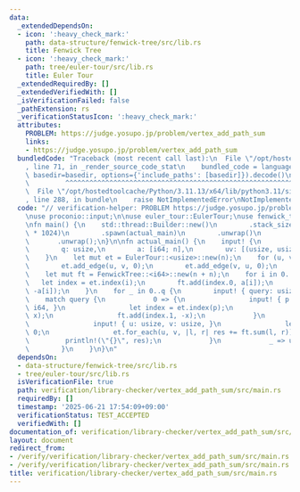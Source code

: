 ```yaml
---
data:
  _extendedDependsOn:
  - icon: ':heavy_check_mark:'
    path: data-structure/fenwick-tree/src/lib.rs
    title: Fenwick Tree
  - icon: ':heavy_check_mark:'
    path: tree/euler-tour/src/lib.rs
    title: Euler Tour
  _extendedRequiredBy: []
  _extendedVerifiedWith: []
  _isVerificationFailed: false
  _pathExtension: rs
  _verificationStatusIcon: ':heavy_check_mark:'
  attributes:
    PROBLEM: https://judge.yosupo.jp/problem/vertex_add_path_sum
    links:
    - https://judge.yosupo.jp/problem/vertex_add_path_sum
  bundledCode: "Traceback (most recent call last):\n  File \"/opt/hostedtoolcache/Python/3.11.13/x64/lib/python3.11/site-packages/onlinejudge_verify/documentation/build.py\"\
    , line 71, in _render_source_code_stat\n    bundled_code = language.bundle(stat.path,\
    \ basedir=basedir, options={'include_paths': [basedir]}).decode()\n          \
    \         ^^^^^^^^^^^^^^^^^^^^^^^^^^^^^^^^^^^^^^^^^^^^^^^^^^^^^^^^^^^^^^^^^^^^^^^^^^^^^^^^^\n\
    \  File \"/opt/hostedtoolcache/Python/3.11.13/x64/lib/python3.11/site-packages/onlinejudge_verify/languages/rust.py\"\
    , line 288, in bundle\n    raise NotImplementedError\nNotImplementedError\n"
  code: "// verification-helper: PROBLEM https://judge.yosupo.jp/problem/vertex_add_path_sum\n\
    \nuse proconio::input;\n\nuse euler_tour::EulerTour;\nuse fenwick_tree::FenwickTree;\n\
    \nfn main() {\n    std::thread::Builder::new()\n        .stack_size(64 * 1024\
    \ * 1024)\n        .spawn(actual_main)\n        .unwrap()\n        .join()\n \
    \       .unwrap();\n}\n\nfn actual_main() {\n    input! {\n        n: usize,\n\
    \        q: usize,\n        a: [i64; n],\n        uv: [(usize, usize); n - 1],\n\
    \    }\n    let mut et = EulerTour::<usize>::new(n);\n    for (u, v) in uv {\n\
    \        et.add_edge(u, v, 0);\n        et.add_edge(v, u, 0);\n    }\n    et.init(0);\n\
    \    let mut ft = FenwickTree::<i64>::new(n + n);\n    for i in 0..n {\n     \
    \   let index = et.index(i);\n        ft.add(index.0, a[i]);\n        ft.add(index.1,\
    \ -a[i]);\n    }\n    for _ in 0..q {\n        input! { query: usize, }\n    \
    \    match query {\n            0 => {\n                input! { p: usize, x:\
    \ i64, }\n                let index = et.index(p);\n                ft.add(index.0,\
    \ x);\n                ft.add(index.1, -x);\n            }\n            1 => {\n\
    \                input! { u: usize, v: usize, }\n                let mut res =\
    \ 0;\n                et.for_each(u, v, |l, r| res += ft.sum(l, r));\n       \
    \         println!(\"{}\", res);\n            }\n            _ => unreachable!(),\n\
    \        }\n    }\n}\n"
  dependsOn:
  - data-structure/fenwick-tree/src/lib.rs
  - tree/euler-tour/src/lib.rs
  isVerificationFile: true
  path: verification/library-checker/vertex_add_path_sum/src/main.rs
  requiredBy: []
  timestamp: '2025-06-21 17:54:09+09:00'
  verificationStatus: TEST_ACCEPTED
  verifiedWith: []
documentation_of: verification/library-checker/vertex_add_path_sum/src/main.rs
layout: document
redirect_from:
- /verify/verification/library-checker/vertex_add_path_sum/src/main.rs
- /verify/verification/library-checker/vertex_add_path_sum/src/main.rs.html
title: verification/library-checker/vertex_add_path_sum/src/main.rs
---
```

